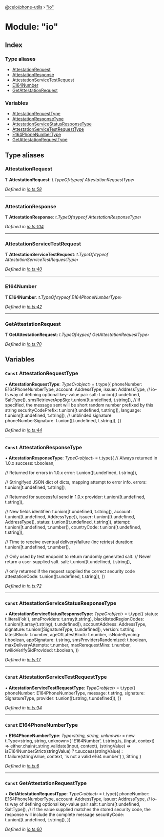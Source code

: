 [@celo/phone-utils](../README.md) › ["io"](_io_.md)

# Module: "io"

## Index

### Type aliases

* [AttestationRequest](_io_.md#attestationrequest)
* [AttestationResponse](_io_.md#attestationresponse)
* [AttestationServiceTestRequest](_io_.md#attestationservicetestrequest)
* [E164Number](_io_.md#e164number)
* [GetAttestationRequest](_io_.md#getattestationrequest)

### Variables

* [AttestationRequestType](_io_.md#const-attestationrequesttype)
* [AttestationResponseType](_io_.md#const-attestationresponsetype)
* [AttestationServiceStatusResponseType](_io_.md#const-attestationservicestatusresponsetype)
* [AttestationServiceTestRequestType](_io_.md#const-attestationservicetestrequesttype)
* [E164PhoneNumberType](_io_.md#const-e164phonenumbertype)
* [GetAttestationRequestType](_io_.md#const-getattestationrequesttype)

## Type aliases

###  AttestationRequest

Ƭ **AttestationRequest**: *t.TypeOf‹typeof AttestationRequestType›*

*Defined in [io.ts:58](https://github.com/celo-org/celo-monorepo/blob/master/packages/sdk/phone-utils/src/io.ts#L58)*

___

###  AttestationResponse

Ƭ **AttestationResponse**: *t.TypeOf‹typeof AttestationResponseType›*

*Defined in [io.ts:104](https://github.com/celo-org/celo-monorepo/blob/master/packages/sdk/phone-utils/src/io.ts#L104)*

___

###  AttestationServiceTestRequest

Ƭ **AttestationServiceTestRequest**: *t.TypeOf‹typeof AttestationServiceTestRequestType›*

*Defined in [io.ts:40](https://github.com/celo-org/celo-monorepo/blob/master/packages/sdk/phone-utils/src/io.ts#L40)*

___

###  E164Number

Ƭ **E164Number**: *t.TypeOf‹typeof E164PhoneNumberType›*

*Defined in [io.ts:42](https://github.com/celo-org/celo-monorepo/blob/master/packages/sdk/phone-utils/src/io.ts#L42)*

___

###  GetAttestationRequest

Ƭ **GetAttestationRequest**: *t.TypeOf‹typeof GetAttestationRequestType›*

*Defined in [io.ts:70](https://github.com/celo-org/celo-monorepo/blob/master/packages/sdk/phone-utils/src/io.ts#L70)*

## Variables

### `Const` AttestationRequestType

• **AttestationRequestType**: *TypeC‹object›* = t.type({
  phoneNumber: E164PhoneNumberType,
  account: AddressType,
  issuer: AddressType,
  // io-ts way of defining optional key-value pair
  salt: t.union([t.undefined, SaltType]),
  smsRetrieverAppSig: t.union([t.undefined, t.string]),
  // if specified, the message sent will be short random number prefixed by this string
  securityCodePrefix: t.union([t.undefined, t.string]),
  language: t.union([t.undefined, t.string]),
  // unblinded signature
  phoneNumberSignature: t.union([t.undefined, t.string]),
})

*Defined in [io.ts:44](https://github.com/celo-org/celo-monorepo/blob/master/packages/sdk/phone-utils/src/io.ts#L44)*

___

### `Const` AttestationResponseType

• **AttestationResponseType**: *TypeC‹object›* = t.type({
  // Always returned in 1.0.x
  success: t.boolean,

  // Returned for errors in 1.0.x
  error: t.union([t.undefined, t.string]),

  // Stringifyed JSON dict of dicts, mapping attempt to error info.
  errors: t.union([t.undefined, t.string]),

  // Returned for successful send in 1.0.x
  provider: t.union([t.undefined, t.string]),

  // New fields
  identifier: t.union([t.undefined, t.string]),
  account: t.union([t.undefined, AddressType]),
  issuer: t.union([t.undefined, AddressType]),
  status: t.union([t.undefined, t.string]),
  attempt: t.union([t.undefined, t.number]),
  countryCode: t.union([t.undefined, t.string]),

  // Time to receive eventual delivery/failure (inc retries)
  duration: t.union([t.undefined, t.number]),

  // Only used by test endpoint to return randomly generated salt.
  // Never return a user-supplied salt.
  salt: t.union([t.undefined, t.string]),

  // only returned if the request supplied the correct security code
  attestationCode: t.union([t.undefined, t.string]),
})

*Defined in [io.ts:72](https://github.com/celo-org/celo-monorepo/blob/master/packages/sdk/phone-utils/src/io.ts#L72)*

___

### `Const` AttestationServiceStatusResponseType

• **AttestationServiceStatusResponseType**: *TypeC‹object›* = t.type({
  status: t.literal('ok'),
  smsProviders: t.array(t.string),
  blacklistedRegionCodes: t.union([t.array(t.string), t.undefined]),
  accountAddress: AddressType,
  signature: t.union([SignatureType, t.undefined]),
  version: t.string,
  latestBlock: t.number,
  ageOfLatestBlock: t.number,
  isNodeSyncing: t.boolean,
  appSignature: t.string,
  smsProvidersRandomized: t.boolean,
  maxDeliveryAttempts: t.number,
  maxRerequestMins: t.number,
  twilioVerifySidProvided: t.boolean,
})

*Defined in [io.ts:17](https://github.com/celo-org/celo-monorepo/blob/master/packages/sdk/phone-utils/src/io.ts#L17)*

___

### `Const` AttestationServiceTestRequestType

• **AttestationServiceTestRequestType**: *TypeC‹object›* = t.type({
  phoneNumber: E164PhoneNumberType,
  message: t.string,
  signature: SignatureType,
  provider: t.union([t.string, t.undefined]),
})

*Defined in [io.ts:34](https://github.com/celo-org/celo-monorepo/blob/master/packages/sdk/phone-utils/src/io.ts#L34)*

___

### `Const` E164PhoneNumberType

• **E164PhoneNumberType**: *Type‹string, string, unknown›* = new t.Type<string, string, unknown>(
  'E164Number',
  t.string.is,
  (input, context) =>
    either.chain(t.string.validate(input, context), (stringValue) =>
      isE164NumberStrict(stringValue)
        ? t.success(stringValue)
        : t.failure(stringValue, context, 'is not a valid e164 number')
    ),
  String
)

*Defined in [io.ts:6](https://github.com/celo-org/celo-monorepo/blob/master/packages/sdk/phone-utils/src/io.ts#L6)*

___

### `Const` GetAttestationRequestType

• **GetAttestationRequestType**: *TypeC‹object›* = t.type({
  phoneNumber: E164PhoneNumberType,
  account: AddressType,
  issuer: AddressType,
  // io-ts way of defining optional key-value pair
  salt: t.union([t.undefined, SaltType]),
  // if the value supplied matches the stored security code, the response will include the complete message
  securityCode: t.union([t.undefined, t.string]),
})

*Defined in [io.ts:60](https://github.com/celo-org/celo-monorepo/blob/master/packages/sdk/phone-utils/src/io.ts#L60)*
